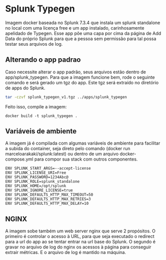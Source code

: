 # Splunk Typegen

Imagem docker baseada no Splunk 7.3.4 que instala um splunk standalone no local com uma licença free e um app instalado, carinhosamente apelidado de Typegen. Esse app põe uma capa por cima da página de Add Data do próprio Splunk para que a pessoa sem permissão para tal possa testar seus arquivos de log.

## Alterando o app padrao

Caso necessite alterar o app padrão, seus arquivos estão dentro de app/splunk_typegen. Para que a imagem funcione bem, rode o seguinte comando e será gerado um tgz do app. Este tgz será extraído no diretório de apps do Splunk.

```bash
tar -czvf splunk_typegen_v1.tgz ../apps/splunk_typegen
```

Feito isso, compile a imagem:

```docker
docker build -t splunk_typegen .
```

## Variáveis de ambiente

A imagem já é compilada com algumas variáveis de ambiente para facilitar a subida do container, seja direto pelo comando (docker run marceloarakaki/splunk:latest) ou dentro de um arquivo docker-compose.yml para compor sua stack com outros componentes.

```docker
ENV SPLUNK_START_ARGS=--accept-license
ENV SPLUNK_LICENSE_URI=Free
ENV SPLUNK_PASSWORD=1234Abc@
ENV SPLUNK_ROLE=splunk_standalone
ENV SPLUNK_HOME=/opt/splunk
ENV SPLUNK_IGNORE_LICENSE=true
ENV SPLUNK_DEFAULTS_HTTP_MAX_TIMEOUT=50
ENV SPLUNK_DEFAULTS_HTTP_MAX_RETRIES=3
ENV SPLUNK_DEFAULTS_HTTP_MAX_DELAY=10
```

## NGINX

A imagem sobe também um web server nginx que serve 2 propósitos. O primeiro é controlar o acesso à URL, para que seja executado o redirect para a url do app ao se tentar entrar na url base do Splunk. O segundo é gravar no arquivo de log do nginx os acessos à página para conseguir extrair métricas. E o arquivo de log é mantido na máquina.